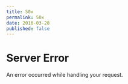 ```yaml
---
title: 50x
permalink: 50x
date: 2016-03-28
published: false
---
```


# Server Error

An error occurred while handling your request.
